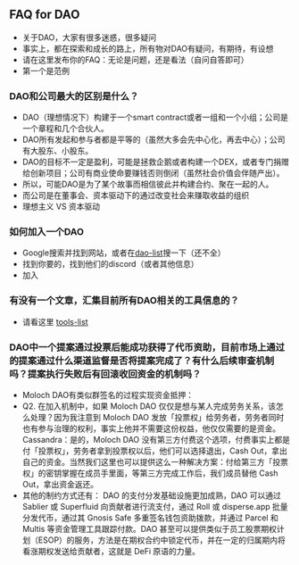 ## FAQ for DAO
+ 关于DAO，大家有很多迷惑，很多疑问
+ 事实上，都在探索和成长的路上，所有物对DAO有疑问，有期待，有设想
+ 请在这里发布你的FAQ：无论是问题，还是看法（自问自答即可）
+ 第一个是范例

### DAO和公司最大的区别是什么？
+ DAO（理想情况下）构建于一个smart contract或者一组和一个小组；公司是一个章程和几个合伙人。
+ DAO所有发起和参与者都是平等的（虽然大多会先中心化，再去中心）；公司有大股东、小股东。
+ DAO的目标不一定是盈利，可能是拯救企鹅或者构建一个DEX，或者专门捐赠给创新项目；公司有商业使命要赚钱否则倒闭（虽然社会价值会伴随产出）。
+ 所以，可能DAO是为了某个故事而相信彼此并构建合约、聚在一起的人。
+ 而公司是在董事会、资本驱动下的通过改变社会来赚取收益的组织
+ 理想主义 VS 资本驱动

### 如何加入一个DAO
+ Google搜索并找到网站，或者在[dao-list](DAO-Review/DAO-list.md)搜一下（还不全）
+ 找到你要的，找到他们的discord（或者其他信息）
+ 加入

### 有没有一个文章，汇集目前所有DAO相关的工具信息的？
+ 请看这里 [tools-list](https://medium.com/1kxnetwork/organization-legos-the-state-of-dao-tooling-866b6879e93e)

### DAO中一个提案通过投票后能成功获得了代币资助，目前市场上通过的提案通过什么渠道监督是否将提案完成了？有什么后续审查机制吗？提案执行失败后有回滚收回资金的机制吗？
+ Moloch DAO有类似群签名的过程实现资金抵押：
+ Q2. 在加入机制中，如果 Moloch DAO 仅仅是想与某人完成劳务关系，该怎么处理？因为我注意到 Moloch DAO 发放「投票权」给劳务者，劳务者同时也有参与治理的权利，事实上他并不需要这份权益，他仅仅需要的是资金。Cassandra：是的，Moloch DAO 没有第三方付费这个选项，付费事实上都是付「投票权」，劳务者拿到投票权以后，他们可以选择退出，Cash Out，拿出自己的资金。当然我们这里也可以提供这么一种解决方案：付给第三方「投票权」的密钥掌握在成员手里面，等第三方完成工作后，我们成员替他 Cash Out，拿出资金返还。
+ 其他的制约方式还有：
DAO 的支付分发基础设施更加成熟，DAO 可以通过 Sablier 或 Superfluid 向贡献者进行流支付，通过 Roll 或 disperse.app 批量分发代币，通过其 Gnosis Safe 多重签名钱包资助拨款，并通过 Parcel 和 Multis 等资金管理工具跟踪付款。DAO 甚至可以提供类似于员工股票期权计划（ESOP）的服务，方法是在期权合约中锁定代币，并在一定的归属期内将看涨期权发送给贡献者，这就是 DeFi 原语的力量。